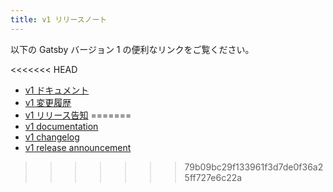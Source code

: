 ```yaml
---
title: v1 リリースノート
---
```


以下の Gatsby バージョン 1 の便利なリンクをご覧ください。

<<<<<<< HEAD
- [v1 ドキュメント](https://v1.gatsbyjs.org/)
- [v1 変更履歴](https://github.com/gatsbyjs/gatsby/blob/master/packages/gatsby/CHANGELOG.md#100---2017-07-06)
- [v1 リリース告知](/blog/gatsby-v1/)
=======
- [v1 documentation](https://v1.gatsbyjs.org/)
- [v1 changelog](https://github.com/gatsbyjs/gatsby/blob/master/packages/gatsby/CHANGELOG.md#100---2017-07-06)
- [v1 release announcement](/blog/gatsby-v1/)
>>>>>>> 79b09bc29f133961f3d7de0f36a25ff727e6c22a
